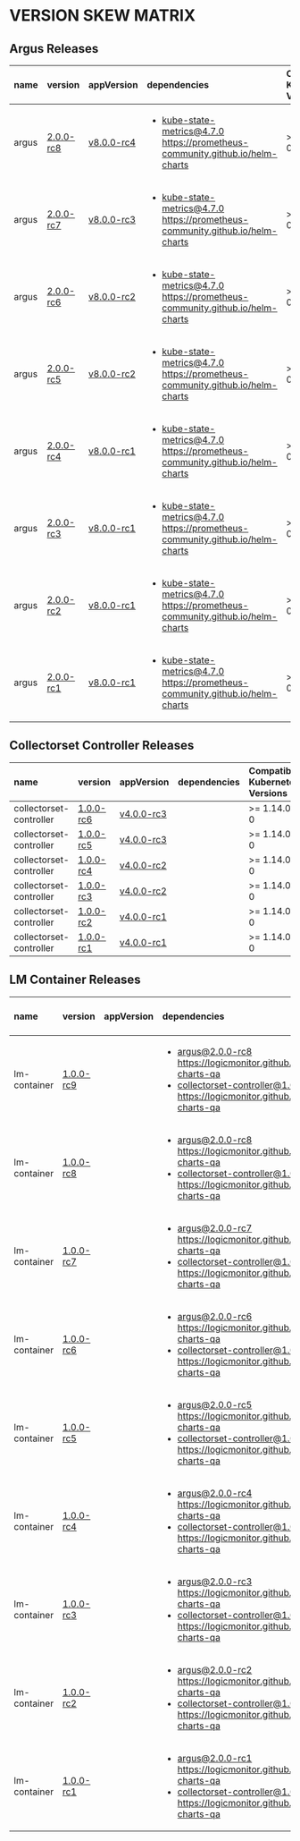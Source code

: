 # VERSION SKEW MATRIX
## Argus Releases
| name | version | appVersion | dependencies | Compatible Kubernetes Versions |
| :---- | :---- | :---- | :---- | :---- |
| argus | [2.0.0-rc8](https://github.com/logicmonitor/helm-charts-qa/releases/tag/argus-2.0.0-rc8) | [v8.0.0-rc4](https://hub.docker.com/r/logicmonitor/argus/tags?page=1&name=v8.0.0-rc4) | <ul> <li>kube-state-metrics@4.7.0 https://prometheus-community.github.io/helm-charts</li> </ul> | >= 1.14.0-0 | 
| argus | [2.0.0-rc7](https://github.com/logicmonitor/helm-charts-qa/releases/tag/argus-2.0.0-rc7) | [v8.0.0-rc3](https://hub.docker.com/r/logicmonitor/argus/tags?page=1&name=v8.0.0-rc3) | <ul> <li>kube-state-metrics@4.7.0 https://prometheus-community.github.io/helm-charts</li> </ul> | >= 1.14.0-0 | 
| argus | [2.0.0-rc6](https://github.com/logicmonitor/helm-charts-qa/releases/tag/argus-2.0.0-rc6) | [v8.0.0-rc2](https://hub.docker.com/r/logicmonitor/argus/tags?page=1&name=v8.0.0-rc2) | <ul> <li>kube-state-metrics@4.7.0 https://prometheus-community.github.io/helm-charts</li> </ul> | >= 1.14.0-0 | 
| argus | [2.0.0-rc5](https://github.com/logicmonitor/helm-charts-qa/releases/tag/argus-2.0.0-rc5) | [v8.0.0-rc2](https://hub.docker.com/r/logicmonitor/argus/tags?page=1&name=v8.0.0-rc2) | <ul> <li>kube-state-metrics@4.7.0 https://prometheus-community.github.io/helm-charts</li> </ul> | >= 1.14.0-0 | 
| argus | [2.0.0-rc4](https://github.com/logicmonitor/helm-charts-qa/releases/tag/argus-2.0.0-rc4) | [v8.0.0-rc1](https://hub.docker.com/r/logicmonitor/argus/tags?page=1&name=v8.0.0-rc1) | <ul> <li>kube-state-metrics@4.7.0 https://prometheus-community.github.io/helm-charts</li> </ul> | >= 1.14.0-0 | 
| argus | [2.0.0-rc3](https://github.com/logicmonitor/helm-charts-qa/releases/tag/argus-2.0.0-rc3) | [v8.0.0-rc1](https://hub.docker.com/r/logicmonitor/argus/tags?page=1&name=v8.0.0-rc1) | <ul> <li>kube-state-metrics@4.7.0 https://prometheus-community.github.io/helm-charts</li> </ul> | >= 1.14.0-0 | 
| argus | [2.0.0-rc2](https://github.com/logicmonitor/helm-charts-qa/releases/tag/argus-2.0.0-rc2) | [v8.0.0-rc1](https://hub.docker.com/r/logicmonitor/argus/tags?page=1&name=v8.0.0-rc1) | <ul> <li>kube-state-metrics@4.7.0 https://prometheus-community.github.io/helm-charts</li> </ul> | >= 1.14.0-0 | 
| argus | [2.0.0-rc1](https://github.com/logicmonitor/helm-charts-qa/releases/tag/argus-2.0.0-rc1) | [v8.0.0-rc1](https://hub.docker.com/r/logicmonitor/argus/tags?page=1&name=v8.0.0-rc1) | <ul> <li>kube-state-metrics@4.7.0 https://prometheus-community.github.io/helm-charts</li> </ul> | >= 1.14.0-0 | 

## Collectorset Controller Releases
| name | version | appVersion | dependencies | Compatible Kubernetes Versions |
| :---- | :---- | :---- | :---- | :---- |
| collectorset-controller | [1.0.0-rc6](https://github.com/logicmonitor/helm-charts-qa/releases/tag/collectorset-controller-1.0.0-rc6) | [v4.0.0-rc3](https://hub.docker.com/r/logicmonitor/collectorset-controller/tags?page=1&name=v4.0.0-rc3) | <ul>  </ul> | >= 1.14.0-0 | 
| collectorset-controller | [1.0.0-rc5](https://github.com/logicmonitor/helm-charts-qa/releases/tag/collectorset-controller-1.0.0-rc5) | [v4.0.0-rc3](https://hub.docker.com/r/logicmonitor/collectorset-controller/tags?page=1&name=v4.0.0-rc3) | <ul>  </ul> | >= 1.14.0-0 | 
| collectorset-controller | [1.0.0-rc4](https://github.com/logicmonitor/helm-charts-qa/releases/tag/collectorset-controller-1.0.0-rc4) | [v4.0.0-rc2](https://hub.docker.com/r/logicmonitor/collectorset-controller/tags?page=1&name=v4.0.0-rc2) | <ul>  </ul> | >= 1.14.0-0 | 
| collectorset-controller | [1.0.0-rc3](https://github.com/logicmonitor/helm-charts-qa/releases/tag/collectorset-controller-1.0.0-rc3) | [v4.0.0-rc2](https://hub.docker.com/r/logicmonitor/collectorset-controller/tags?page=1&name=v4.0.0-rc2) | <ul>  </ul> | >= 1.14.0-0 | 
| collectorset-controller | [1.0.0-rc2](https://github.com/logicmonitor/helm-charts-qa/releases/tag/collectorset-controller-1.0.0-rc2) | [v4.0.0-rc1](https://hub.docker.com/r/logicmonitor/collectorset-controller/tags?page=1&name=v4.0.0-rc1) | <ul>  </ul> | >= 1.14.0-0 | 
| collectorset-controller | [1.0.0-rc1](https://github.com/logicmonitor/helm-charts-qa/releases/tag/collectorset-controller-1.0.0-rc1) | [v4.0.0-rc1](https://hub.docker.com/r/logicmonitor/collectorset-controller/tags?page=1&name=v4.0.0-rc1) | <ul>  </ul> | >= 1.14.0-0 | 

## LM Container Releases
| name | version | appVersion | dependencies | Compatible Kubernetes Versions |
| :---- | :---- | :---- | :---- | :---- |
| lm-container | [1.0.0-rc9](https://github.com/logicmonitor/helm-charts-qa/releases/tag/lm-container-1.0.0-rc9) |  | <ul> <li>argus@2.0.0-rc8 https://logicmonitor.github.io/helm-charts-qa</li><li>collectorset-controller@1.0.0-rc6 https://logicmonitor.github.io/helm-charts-qa</li> </ul> |  | 
| lm-container | [1.0.0-rc8](https://github.com/logicmonitor/helm-charts-qa/releases/tag/lm-container-1.0.0-rc8) |  | <ul> <li>argus@2.0.0-rc8 https://logicmonitor.github.io/helm-charts-qa</li><li>collectorset-controller@1.0.0-rc5 https://logicmonitor.github.io/helm-charts-qa</li> </ul> |  | 
| lm-container | [1.0.0-rc7](https://github.com/logicmonitor/helm-charts-qa/releases/tag/lm-container-1.0.0-rc7) |  | <ul> <li>argus@2.0.0-rc7 https://logicmonitor.github.io/helm-charts-qa</li><li>collectorset-controller@1.0.0-rc5 https://logicmonitor.github.io/helm-charts-qa</li> </ul> |  | 
| lm-container | [1.0.0-rc6](https://github.com/logicmonitor/helm-charts-qa/releases/tag/lm-container-1.0.0-rc6) |  | <ul> <li>argus@2.0.0-rc6 https://logicmonitor.github.io/helm-charts-qa</li><li>collectorset-controller@1.0.0-rc4 https://logicmonitor.github.io/helm-charts-qa</li> </ul> |  | 
| lm-container | [1.0.0-rc5](https://github.com/logicmonitor/helm-charts-qa/releases/tag/lm-container-1.0.0-rc5) |  | <ul> <li>argus@2.0.0-rc5 https://logicmonitor.github.io/helm-charts-qa</li><li>collectorset-controller@1.0.0-rc3 https://logicmonitor.github.io/helm-charts-qa</li> </ul> |  | 
| lm-container | [1.0.0-rc4](https://github.com/logicmonitor/helm-charts-qa/releases/tag/lm-container-1.0.0-rc4) |  | <ul> <li>argus@2.0.0-rc4 https://logicmonitor.github.io/helm-charts-qa</li><li>collectorset-controller@1.0.0-rc2 https://logicmonitor.github.io/helm-charts-qa</li> </ul> |  | 
| lm-container | [1.0.0-rc3](https://github.com/logicmonitor/helm-charts-qa/releases/tag/lm-container-1.0.0-rc3) |  | <ul> <li>argus@2.0.0-rc3 https://logicmonitor.github.io/helm-charts-qa</li><li>collectorset-controller@1.0.0-rc2 https://logicmonitor.github.io/helm-charts-qa</li> </ul> |  | 
| lm-container | [1.0.0-rc2](https://github.com/logicmonitor/helm-charts-qa/releases/tag/lm-container-1.0.0-rc2) |  | <ul> <li>argus@2.0.0-rc2 https://logicmonitor.github.io/helm-charts-qa</li><li>collectorset-controller@1.0.0-rc1 https://logicmonitor.github.io/helm-charts-qa</li> </ul> |  | 
| lm-container | [1.0.0-rc1](https://github.com/logicmonitor/helm-charts-qa/releases/tag/lm-container-1.0.0-rc1) |  | <ul> <li>argus@2.0.0-rc1 https://logicmonitor.github.io/helm-charts-qa</li><li>collectorset-controller@1.0.0-rc1 https://logicmonitor.github.io/helm-charts-qa</li> </ul> |  | 
